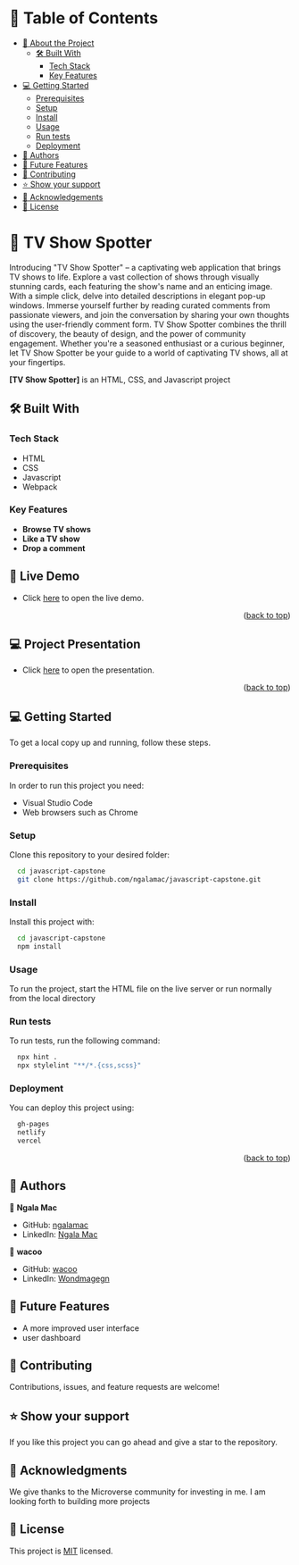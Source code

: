 
# 📗 Table of Contents

- [📖 About the Project](#about-project)
  - [🛠 Built With](#built-with)
    - [Tech Stack](#tech-stack)
    - [Key Features](#key-features)
- [💻 Getting Started](#getting-started)
  - [Prerequisites](#prerequisites)
  - [Setup](#setup)
  - [Install](#install)
  - [Usage](#usage)
  - [Run tests](#run-tests)
  - [Deployment](#deployment)
- [👥 Authors](#authors)
- [🔭 Future Features](#future-features)
- [🤝 Contributing](#contributing)
- [⭐️ Show your support](#support)
- [🙏 Acknowledgements](#acknowledgements)
- [📝 License](#license)

# 📖 TV Show Spotter<a name="about-project"></a>

Introducing "TV Show Spotter" – a captivating web application that brings TV shows to life. Explore a vast collection of shows through visually stunning cards, each featuring the show's name and an enticing image. With a simple click, delve into detailed descriptions in elegant pop-up windows. Immerse yourself further by reading curated comments from passionate viewers, and join the conversation by sharing your own thoughts using the user-friendly comment form. TV Show Spotter combines the thrill of discovery, the beauty of design, and the power of community engagement. Whether you're a seasoned enthusiast or a curious beginner, let TV Show Spotter be your guide to a world of captivating TV shows, all at your fingertips.

**[TV Show Spotter]** is an HTML, CSS, and Javascript project

## 🛠 Built With <a name="built-with"></a>

### Tech Stack <a name="tech-stack"></a>

- HTML
- CSS
- Javascript
- Webpack

### Key Features <a name="key-features"></a>
- **Browse TV shows**
- **Like a TV show**
- **Drop a comment**

## 🚀 Live Demo <a name="live-demo"></a>
- Click <a href="https://ngalamac.github.io/js-capstone-project/dist/">here</a> to open the live demo.
<p align="right">(<a href="#readme-top">back to top</a>)</p>

## 💻 Project Presentation <a name="presentation"></a>
- Click <a href="https://drive.google.com/file/d/1fCU-beDra-DCM473orYJxSysBkswqMC0/view?usp=sharing">here</a> to open the presentation.
<p align="right">(<a href="#readme-top">back to top</a>)</p>

## 💻 Getting Started <a name="getting-started"></a>

To get a local copy up and running, follow these steps.

### Prerequisites

In order to run this project you need:

- Visual Studio Code
- Web browsers such as Chrome

### Setup

Clone this repository to your desired folder:

```sh
  cd javascript-capstone
  git clone https://github.com/ngalamac/javascript-capstone.git
```

### Install

Install this project with:

```sh
  cd javascript-capstone
  npm install
```

### Usage

To run the project, start the HTML file on the live server or run normally from the local directory

### Run tests

To run tests, run the following command:
```sh
  npx hint .
  npx stylelint "**/*.{css,scss}"
```

### Deployment

You can deploy this project using:

```sh
  gh-pages
  netlify
  vercel
```

<p align="right">(<a href="#readme-top">back to top</a>)</p>

## 👥 Authors <a name="authors"></a>

👤 **Ngala Mac**

- GitHub: [ngalamac](https://github.com/ngalamac)
- LinkedIn: [Ngala Mac](https://www.linkedin.com/in/ngala-mac-872a65220)

👤 **wacoo**

- GitHub: [wacoo](https://github.com/wacoo)
- LinkedIn: [Wondmagegn](https://www.linkedin.com/in/wondmagegn-abriham-b867289a)


## 🔭 Future Features <a name="future-features"></a>

- A more improved user interface
- user dashboard

## 🤝 Contributing <a name="contributing"></a>

Contributions, issues, and feature requests are welcome!

## ⭐️ Show your support <a name="support"></a>

If you like this project you can go ahead and give a star to the repository.


## 🙏 Acknowledgments <a name="acknowledgements"></a>

We give thanks to the Microverse community for investing in me. I am looking forth to building more projects

## 📝 License <a name="license"></a>

This project is [MIT](./MIT.md) licensed.
